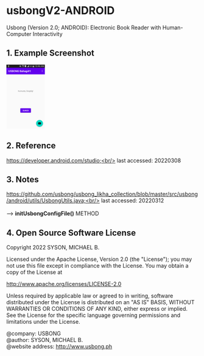 # usbongV2-ANDROID
Usbong (Version 2.0; ANDROID): Electronic Book Reader with Human-Computer Interactivity 

## 1. Example Screenshot

<img src="https://github.com/usbong/ITAMS/blob/main/Notes/AndroidStudio/androidStudioNotesViaUsbongMachineExampleOutputActualAndroidDeviceEmployeeTaskReduceCompanyExpensesIncreaseCompanyIncome20220308T1046.png" width="20%">

## 2. Reference
https://developer.android.com/studio;<br/>
last accessed: 20220308

## 3. Notes
https://github.com/usbong/usbong_likha_collection/blob/master/src/usbong/android/utils/UsbongUtils.java;<br/>
last accessed: 20220312<br/>
<br/>
--> <b>initUsbongConfigFile()</b> METHOD

## 4. Open Source Software License
Copyright 2022 SYSON, MICHAEL B.

Licensed under the Apache License, Version 2.0 (the "License"); you may not use this file except in compliance with the License. You may obtain a copy of the License at

   http://www.apache.org/licenses/LICENSE-2.0
  
Unless required by applicable law or agreed to in writing, software distributed under the License is distributed on an "AS IS" BASIS, WITHOUT WARRANTIES OR CONDITIONS OF ANY KIND, either express or implied. See the License for the specific language governing permissions and limitations under the License.

@company: USBONG<br/>
@author: SYSON, MICHAEL B.<br/>
@website address: http://www.usbong.ph<br/>
